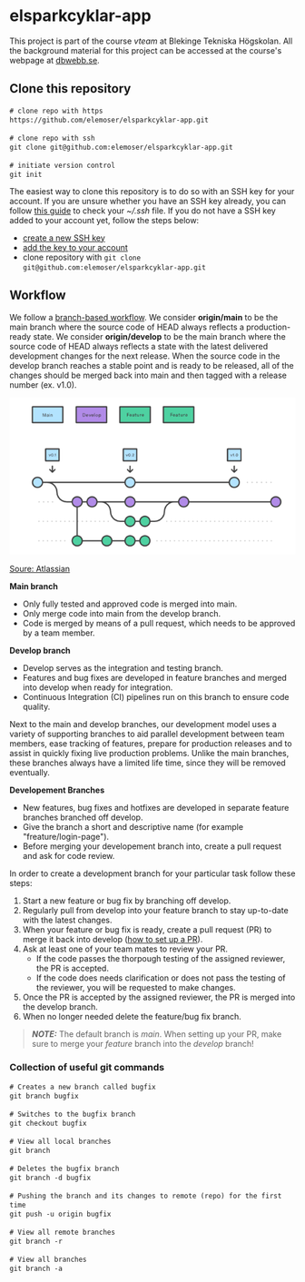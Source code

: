 # elsparkcyklar-app
This project is part of the course *vteam* at Blekinge Tekniska Högskolan.
All the background material for this project can be accessed at the course's webpage at [dbwebb.se](https://dbwebb.se/kurser/vteam-v1).

## Clone this repository

```
# clone repo with https
https://github.com/elemoser/elsparkcyklar-app.git

# clone repo with ssh
git clone git@github.com:elemoser/elsparkcyklar-app.git

# initiate version control
git init
```

The easiest way to clone this repository is to do so with an SSH key for your account.
If you are unsure whether you have an SSH key already, you can follow [this guide](https://docs.github.com/en/authentication/connecting-to-github-with-ssh/checking-for-existing-ssh-keys?platform=linux) to check your *~/.ssh* file.
If you do not have a SSH key added to your account yet, follow the steps below:

* [create a new SSH key](https://docs.github.com/en/authentication/connecting-to-github-with-ssh/generating-a-new-ssh-key-and-adding-it-to-the-ssh-agent#generating-a-new-ssh-key) 
* [add the key to your account](https://docs.github.com/en/authentication/connecting-to-github-with-ssh/adding-a-new-ssh-key-to-your-github-account#adding-a-new-ssh-key-to-your-account)
* clone repository with `git clone git@github.com:elemoser/elsparkcyklar-app.git`


## Workflow

We follow a [branch-based workflow](https://docs.github.com/en/get-started/quickstart/github-flow). We consider **origin/main** to be the main branch where the source code of HEAD always reflects a production-ready state. We consider **origin/develop** to be the main branch where the source code of HEAD always reflects a state with the latest delivered development changes for the next release. When the source code in the develop branch reaches a stable point and is ready to be released, all of the changes should be merged back into main and then tagged with a release number (ex. v1.0).

![Gitflow](gitflow.png "Gitflow")

[Soure: Atlassian](https://www.atlassian.com/git/tutorials/comparing-workflows/gitflow-workflow)

**Main branch**
* Only fully tested and approved code is merged into main.
* Only merge code into main from the develop branch.
* Code is merged by means of a pull request, which needs to be approved by a team member.

**Develop branch**
* Develop serves as the integration and testing branch.
* Features and bug fixes are developed in feature branches and merged into develop when ready for integration.
* Continuous Integration (CI) pipelines run on this branch to ensure code quality.

Next to the main and develop branches, our development model uses a variety of supporting branches to aid parallel development between team members, ease tracking of features, prepare for production releases and to assist in quickly fixing live production problems. Unlike the main branches, these branches always have a limited life time, since they will be removed eventually.

**Developement Branches**
* New features, bug fixes and hotfixes are developed in separate feature branches branched off develop.
* Give the branch a short and descriptive name (for example "freature/login-page"). 
* Before merging your developement branch into, create a pull request and ask for code review.

In order to create a development branch for your particular task follow these steps:

1. Start a new feature or bug fix by branching off develop.
1. Regularly pull from develop into your feature branch to stay up-to-date with the latest changes.
1. When your feature or bug fix is ready, create a pull request (PR) to merge it back into develop ([how to set up a PR](https://docs.github.com/en/pull-requests/collaborating-with-pull-requests/proposing-changes-to-your-work-with-pull-requests/creating-a-pull-request#creating-the-pull-request)).
1. Ask at least one of your team mates to review your PR.
    - If the code passes the thorpough testing of the assigned reviewer, the PR is accepted.
    - If the code does needs clarification or does not pass the testing of the reviewer, you will be requested to make changes.
1. Once the PR is accepted by the assigned reviewer, the PR is merged into the develop branch.
1. When no longer needed delete the feature/bug fix branch.

> **_NOTE:_** The default branch is *main*. When setting up your PR, make sure to merge your *feature* branch into the *develop* branch!

### Collection of useful git commands
```
# Creates a new branch called bugfix
git branch bugfix

# Switches to the bugfix branch
git checkout bugfix

# View all local branches
git branch

# Deletes the bugfix branch
git branch -d bugfix

# Pushing the branch and its changes to remote (repo) for the first time
git push -u origin bugfix

# View all remote branches
git branch -r

# View all branches
git branch -a
```


